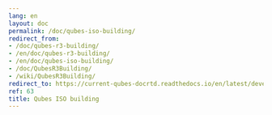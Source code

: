 ```yaml
---
lang: en
layout: doc
permalink: /doc/qubes-iso-building/
redirect_from:
- /doc/qubes-r3-building/
- /en/doc/qubes-r3-building/
- /en/doc/qubes-iso-building/
- /doc/QubesR3Building/
- /wiki/QubesR3Building/
redirect_to: https://current-qubes-docrtd.readthedocs.io/en/latest/developer/building/qubes-iso-building.html
ref: 63
title: Qubes ISO building
---
```

